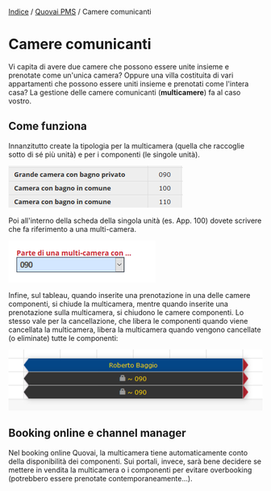 [Indice](index.md) / [Quovai PMS](quovai-pms-it.md) / Camere comunicanti

# **Camere comunicanti**


Vi capita di avere due camere che possono essere unite insieme e prenotate come un'unica camera? Oppure una villa costituita di vari appartamenti che possono essere uniti insieme e prenotati come l'intera casa? La gestione delle camere comunicanti (**multicamere**) fa al caso vostro.  

## Come funziona

Innanzitutto create la tipologia per la multicamera (quella che raccoglie sotto di sé più unità) e per i componenti (le singole unità).

 ![](images/camere-comunicanti-001.png)

Poi all'interno della scheda della singola unità (es. App. 100) dovete scrivere che fa riferimento a una multi-camera.

![](images/camere-comunicanti-002.png)
  
Infine, sul tableau, quando inserite una prenotazione in una delle camere componenti, si chiude la multicamera, mentre quando inserite una prenotazione sulla multicamera, si chiudono le camere componenti. Lo stesso vale per la cancellazione, che libera le componenti quando viene cancellata la multicamera, libera la multicamera quando vengono cancellate (o eliminate) tutte le componenti:

 ![](images/camere-comunicanti-003.png)
  
## Booking online e channel manager

Nel booking online Quovai, la multicamera tiene automaticamente conto della disponibilità dei componenti. Sui portali, invece, sarà bene decidere se mettere in vendita la multicamera o i componenti per evitare overbooking (potrebbero essere prenotate contemporaneamente...).
